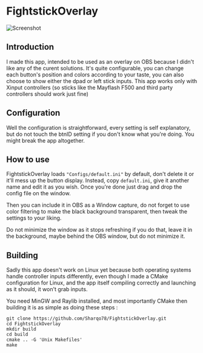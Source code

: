 # FightstickOverlay

![Screenshot](https://i.imgur.com/6KGYsoN.png)

## Introduction

I made this app, intended to be used as an overlay on OBS because I didn't like any of the curent solutions.
It's quite configurable, you can change each button's position and colors according to your taste, you can also choose to show either the dpad or left stick inputs.
This app works only with Xinput controllers (so sticks like the Mayflash F500 and third party controllers should work just fine)

## Configuration

Well the configuration is straightforward, every setting is self explanatory, but do not touch the btnID setting if you don't know what you're doing. You might break the app altogether.

## How to use

FightstickOverlay loads `"Configs/default.ini"` by default, don't delete it or it'll mess up the button display. Instead, copy `default.ini`, give it another name and edit it as you wish. Once you're done just drag and drop the config file on the window.

Then you can include it in OBS as a Window capture, do not forget to use color filtering to make the black background transparent, then tweak the settings to your liking.

Do not minimize the window as it stops refreshing if you do that, leave it in the background, maybe behind the OBS window, but do not minimize it.

## Building

Sadly this app doesn't work on Linux yet because both operating systems handle controller inputs differently, even though I made a CMake configuration for Linux, and the app itself compiling correctly and launching as it should, it won't grab inputs.

You need MinGW and Raylib installed, and most importantly CMake then building it is as simple as doing these steps :

```
git clone https://github.com/Sharqo78/FightstickOverlay.git
cd FightstickOverlay
mkdir build
cd build
cmake .. -G 'Unix Makefiles'
make
```